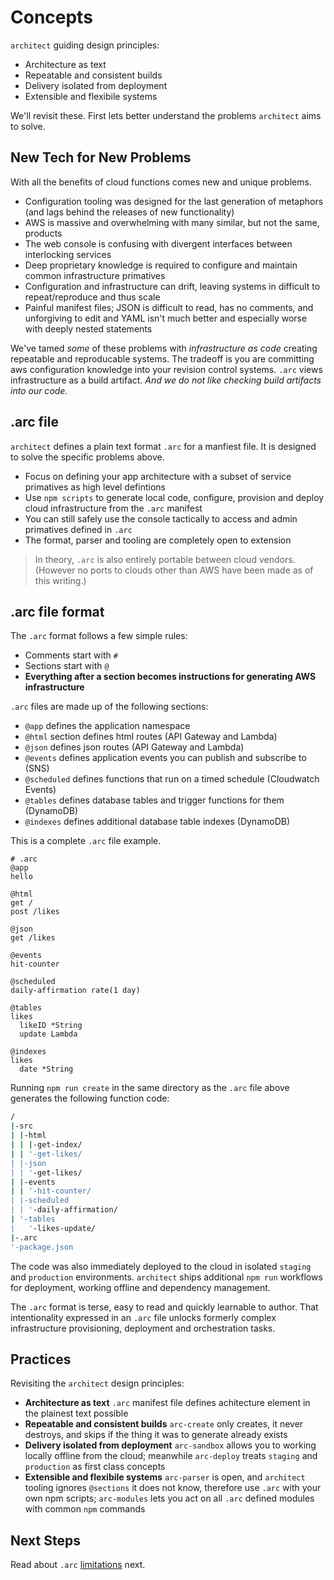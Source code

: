 # Concepts

`architect` guiding design principles:

- Architecture as text
- Repeatable and consistent builds
- Delivery isolated from deployment
- Extensible and flexibile systems

We'll revisit these. First lets better understand the problems `architect` aims to solve.

## New Tech for New Problems

With all the benefits of cloud functions comes new and unique problems.

- Configuration tooling was designed for the last generation of metaphors (and lags behind the releases of new functionality)
- AWS is massive and overwhelming with many similar, but not the same, products
- The web console is confusing with divergent interfaces between interlocking services
- Deep proprietary knowledge is required to configure and maintain common infrastructure primatives
- Configuration and infrastructure can drift, leaving systems in difficult to repeat/reproduce and thus scale
- Painful manifest files; JSON is difficult to read, has no comments, and unforgiving to edit and YAML isn't much better and especially worse with deeply nested statements

We've tamed _some_ of these problems with _infrastructure as code_ creating repeatable and reproducable systems. The tradeoff is you are committing aws configuration knowledge into your revision control systems. `.arc` views infrastructure as a build artifact. *And we do not like checking build artifacts into our code.*

## .arc file

`architect` defines a plain text format `.arc` for a manfiest file. It is designed to solve the specific problems above.

- Focus on defining your app architecture with a subset of service primatives as high level defintions
- Use `npm scripts` to  generate local code, configure, provision and deploy cloud infrastructure from the `.arc` manifest
- You can still safely use the console tactically to access and admin primatives defined in `.arc`
- The format, parser and tooling are completely open to extension

> In theory, `.arc` is also entirely portable between cloud vendors. (However no ports to clouds other than AWS have been made as of this writing.)

## .arc file format

The `.arc` format follows a few simple rules:

- Comments start with `#`
- Sections start with `@`
- **Everything after a section becomes instructions for generating AWS infrastructure**

`.arc` files are made up of the following sections: 

- `@app` defines the application namespace
- `@html` section defines html routes (API Gateway and Lambda)
- `@json`  defines json routes (API Gateway and Lambda)
- `@events` defines application events you can publish and subscribe to (SNS)
- `@scheduled` defines functions that run on a timed schedule (Cloudwatch Events)
- `@tables` defines database tables and trigger functions for them (DynamoDB)
- `@indexes` defines additional database table indexes (DynamoDB)

This is a complete `.arc` file example. 

```arc
# .arc
@app
hello

@html
get /
post /likes

@json
get /likes

@events
hit-counter

@scheduled
daily-affirmation rate(1 day)

@tables
likes
  likeID *String
  update Lambda

@indexes
likes
  date *String
```

Running `npm run create` in the same directory as the `.arc` file above generates the following function code:

```bash
/
|-src
| |-html
| | |-get-index/
| | '-get-likes/
| |-json
| | '-get-likes/
| |-events
| | '-hit-counter/
| |-scheduled
| | '-daily-affirmation/
| '-tables
|   '-likes-update/
|-.arc
'-package.json
```

The code was also immediately deployed to the cloud in isolated `staging` and `production` environments. `architect` ships additional `npm run` workflows for deployment, working offline and dependency management.

The `.arc` format is terse, easy to read and quickly learnable to author. That intentionality expressed in an `.arc` file unlocks formerly complex infrastructure provisioning, deployment and orchestration tasks.

## Practices

Revisiting the `architect` design principles:

- **Architecture as text** `.arc` manifest file defines achitecture element in the plainest text possible
- **Repeatable and consistent builds** `arc-create` only creates, it never destroys, and skips if the thing it was to generate already exists
- **Delivery isolated from deployment** `arc-sandbox` allows you to working locally offline from the cloud; meanwhile `arc-deploy` treats `staging` and `production` as first class concepts
- **Extensible and flexibile systems** `arc-parser` is open, and `architect` tooling ignores `@sections` it does not know, therefore use `.arc` with your own npm scripts; `arc-modules` lets you act on all `.arc` defined modules with common `npm` commands

## Next Steps

Read about `.arc` [limitations](/intro/limits) next. 
